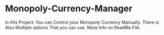 # Monopoly-Currency-Manager
In this Project: You can Control your Monopoly Currency Manually. There is Also Multiple options That you can use. More Info on ReadMe File.
